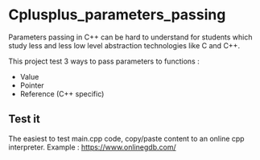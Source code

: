 # Cplusplus_parameters_passing

Parameters passing in C++ can be hard to understand for students which study less and less low level abstraction technologies like C and C++.

This project test 3 ways to pass parameters to functions :
- Value
- Pointer
- Reference (C++ specific)

<h2>Test it</h2>
The easiest to test main.cpp code, copy/paste content to an online cpp interpreter.
Example : <a href="https://www.onlinegdb.com/">https://www.onlinegdb.com/</a>
